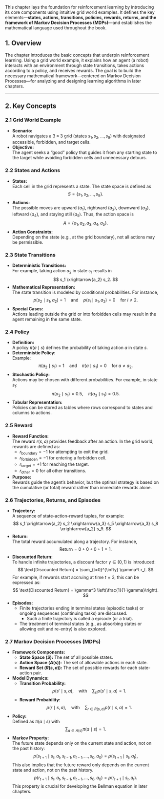 This chapter lays the foundation for reinforcement learning by introducing its core components using intuitive grid world examples. It defines the key elements—**states, actions, transitions, policies, rewards, returns, and the framework of Markov Decision Processes (MDPs)**—and establishes the mathematical language used throughout the book.


## 1. Overview

The chapter introduces the basic concepts that underpin reinforcement learning. Using a grid world example, it explains how an agent (a robot) interacts with an environment through state transitions, takes actions according to a policy, and receives rewards. The goal is to build the necessary mathematical framework—centered on Markov Decision Processes—for analyzing and designing learning algorithms in later chapters.

---

## 2. Key Concepts

### 2.1 Grid World Example

- **Scenario:**  
  A robot navigates a $3 \times 3$ grid (states $s_1, s_2, \ldots, s_9$) with designated accessible, forbidden, and target cells.
- **Objective:**  
  The agent seeks a “good” policy that guides it from any starting state to the target while avoiding forbidden cells and unnecessary detours.

### 2.2 States and Actions

- **States:**  
  Each cell in the grid represents a state. The state space is defined as  
  $$
  S = \{s_1, s_2, \ldots, s_9\}.
  $$
- **Actions:**  
  The possible moves are upward ($a_1$), rightward ($a_2$), downward ($a_3$), leftward ($a_4$), and staying still ($a_5$). Thus, the action space is  
  $$
  A = \{a_1, a_2, a_3, a_4, a_5\}.
  $$
- **Action Constraints:**  
  Depending on the state (e.g., at the grid boundary), not all actions may be permissible.

### 2.3 State Transitions

- **Deterministic Transitions:**  
  For example, taking action $a_2$ in state $s_1$ results in  
  $$
  s_1 \xrightarrow{a_2} s_2.
  $$
- **Mathematical Representation:**  
  The state transition is modeled by conditional probabilities. For instance,  
  $$
  p(s_2 \mid s_1, a_2) = 1 \quad \text{and} \quad p(s_i \mid s_1, a_2) = 0 \quad \text{for } i \neq 2.
  $$
- **Special Cases:**  
  Actions leading outside the grid or into forbidden cells may result in the agent remaining in the same state.

### 2.4 Policy

- **Definition:**  
  A policy $\pi(a \mid s)$ defines the probability of taking action $a$ in state $s$.
- **Deterministic Policy:**  
  Example:  
  $$
  \pi(a_2 \mid s_1) = 1 \quad \text{and} \quad \pi(a \mid s_1) = 0 \quad \text{for } a \neq a_2.
  $$
- **Stochastic Policy:**  
  Actions may be chosen with different probabilities. For example, in state $s_1$:  
  $$
  \pi(a_2 \mid s_1) = 0.5, \quad \pi(a_3 \mid s_1) = 0.5.
  $$
- **Tabular Representation:**  
  Policies can be stored as tables where rows correspond to states and columns to actions.

### 2.5 Reward

- **Reward Function:**  
  The reward $r(s, a)$ provides feedback after an action. In the grid world, rewards are defined as:
  - $r_{\text{boundary}} = -1$ for attempting to exit the grid.
  - $r_{\text{forbidden}} = -1$ for entering a forbidden cell.
  - $r_{\text{target}} = +1$ for reaching the target.
  - $r_{\text{other}} = 0$ for all other transitions.
- **Purpose:**  
  Rewards guide the agent’s behavior, but the optimal strategy is based on the cumulative (or total) reward rather than immediate rewards alone.

### 2.6 Trajectories, Returns, and Episodes

- **Trajectory:**  
  A sequence of state-action-reward tuples, for example:  
  $$
  s_1 \xrightarrow{a_2} s_2 \xrightarrow{a_3} s_5 \xrightarrow{a_3} s_8 \xrightarrow{a_2} s_9.
  $$
- **Return:**  
  The total reward accumulated along a trajectory. For instance,  
  $$
  \text{Return} = 0 + 0 + 0 + 1 = 1.
  $$
- **Discounted Return:**  
  To handle infinite trajectories, a discount factor $\gamma \in (0,1)$ is introduced:
  $$
  \text{Discounted Return} = \sum_{t=0}^{\infty} \gamma^t r_t.
  $$
  For example, if rewards start accruing at time $t = 3$, this can be expressed as:
  $$
  \text{Discounted Return} = \gamma^3 \left(\frac{1}{1-\gamma}\right).
  $$
- **Episodes:**  
    -  Finite trajectories ending in terminal states (episodic tasks) or ongoing sequences (continuing tasks) are discussed. 
       - Such a finite trajectory is called a episode (or a trial).
    - The treatment of terminal states (e.g., as absorbing states or allowing exit and re-entry) is also explored.

### 2.7 Markov Decision Processes (MDPs)

- **Framework Components:**
  - **State Space ($S$):** The set of all possible states.
  - **Action Space ($A(s)$):** The set of allowable actions in each state.
  - **Reward Set ($R(s, a)$):** The set of possible rewards for each state-action pair.
- **Model Dynamics:**
  - **Transition Probability:**  
    $$
    p(s' \mid s, a), \quad \text{with} \quad \sum_{s'} p(s' \mid s, a) = 1.
    $$
  - **Reward Probability:**  
    $$
    p(r \mid s, a), \quad \text{with} \quad \sum_{r \in R(s,a)} p(r \mid s, a) = 1.
    $$
- **Policy:**  
  Defined as $\pi(a \mid s)$ with  
  $$
  \sum_{a \in A(s)} \pi(a \mid s) = 1.
  $$
- **Markov Property:**  
  The future state depends only on the current state and action, not on the past history:
  $$
  p(s_{t+1} \mid s_t, a_t, s_{t-1}, a_{t-1}, \ldots, s_0, a_0) = p(s_{t+1} \mid s_t, a_t),
  $$
  This also implies that the future reward only depends on the current state and action, not on the past history.
  $$
  p(r_{t+1} \mid s_t, a_t, s_{t-1}, a_{t-1}, \ldots, s_0, a_0) = p(r_{t+1} \mid s_t, a_t).
  $$
  This property is crucial for developing the Bellman equation in later chapters.


